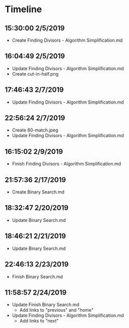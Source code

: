 # Timeline

## 15:30:00 2/5/2019

- Create Finding Divisors - Algorithm Simplification.md

## 16:04:49 2/5/2019

- Update Finding Divisors - Algorithm Simplification.md
- Create cut-in-half.png

## 17:46:43 2/7/2019

- Update Finding Divisors - Algorithm Simplification.md

## 22:56:24 2/7/2019

- Create 80-match.jpeg
- Update Finding Divisors - Algorithm Simplification.md

## 16:15:02 2/9/2019

- Finish Finding Divisors - Algorithm Simplification.md

## 21:57:36 2/17/2019

- Create Binary Search.md

## 18:32:47 2/20/2019

- Update Binary Search.md

## 18:46:21 2/21/2019

- Update Binary Search.md

## 22:46:13 2/23/2019

- Finish Binary Search.md

## 11:58:57 2/24/2019

- Update Finish Binary Search.md
  - Add links to "previous" and "home"
- Update Finding Divisors - Algorithm Simplification.md
  - Add links to "next"